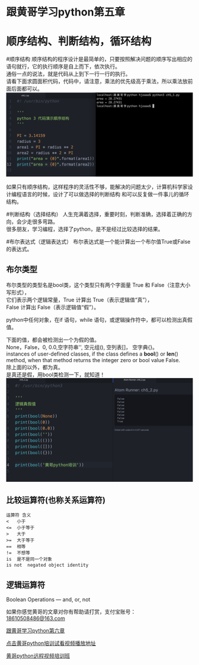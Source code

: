 # 跟黄哥学习python第五章

# 顺序结构、判断结构，循环结构

#顺序结构
顺序结构的程序设计是最简单的，只要按照解决问题的顺序写出相应的语句就行，它的执行顺序是自上而下，依次执行。    
通俗一点的说法，就是代码从上到下一行一行的执行。    
请看下面求圆面积代码，代码中，请注意，乘法的优先级高于乘法，所以乘法放前面后面都可以。    
![](ch5_1.png)

如果只有顺序结构，这样程序的灵活性不够，能解决的问题太少，计算机科学家设计编程语言的时候，设计了可以做选择的判断结构
和可以反复做一件事儿的循环结构。

#判断结构（选择结构）
人生充满着选择，重要时刻，判断准确，选择着正确的方向，会少走很多弯路。    
很多朋友，学习编程，选择了python，是不是经过比较选择的结果。    

#布尔表达式（逻辑表达式）
布尔表达式是一个能计算出一个布尔值True或False的表达式。

## 布尔类型
布尔类型的类型名是bool类，这个类型只有两个字面量 True 和 False（注意大小写形式），   
它们表示两个逻辑常量，True 计算出 True（表示逻辑值“真”），   
False 计算出 False（表示逻辑值“假”）。   

python中任何对象，在if 语句，while 语句，或逻辑操作符中，都可以检测出真假值。   

下面的值，都会被检测出一个为假的值。   
None，False，0, 0.0,空字符串'', 空元组(), 空列表[]， 空字典{}。   
instances of user-defined classes, if the class defines a __bool__() or __len__() method, when that method returns the integer zero or bool value False.   
除上面的以外，都为真。   
是真还是假，用bool类检测一下，就知道！    
![](ch5_2.png)

## 比较运算符(也称关系运算符)    

	运算符	含义
	<	小于
	<=	小于等于
	>	大于
	>=	大于等于
	==	相等
	!=	不想等
	is	是不是同一个对象
	is not	negated object identity

## 逻辑运算符
Boolean Operations — and, or, not









如果你感觉黄哥的文章对你有帮助请打赏，支付宝账号：18610508486@163.com

[跟黄哥学习python第六章](learn_python_follow_brother_huang_6.md)


[点击黄哥python培训试看视频播放地址](https://github.com/pythonpeixun/article/blob/master/python_shiping.md)

[黄哥python远程视频培训班](https://github.com/pythonpeixun/article/blob/master/index.md)  


    